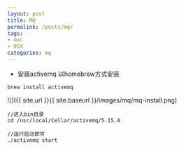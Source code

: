 ```yaml
---
layout: post
title: MQ
permalink: /posts/mq/
tags:
- mac
- OSX
categories: mq
---
```

- 安装activemq
以homebrew方式安装
```
brew install activemq
```
![]({{ site.url }}{{ site.baseurl }}/images/mq/mq-install.png)
```
//进入bin目录
cd /usr/local/Cellar/activemq/5.15.4
```
```
//运行启动即可
./activemq start
```
